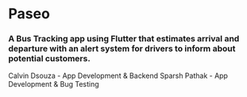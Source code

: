 # Paseo

### A Bus Tracking app using Flutter that estimates arrival and departure with an alert system for drivers to inform about potential customers.

Calvin Dsouza - App Development & Backend
Sparsh Pathak - App Development & Bug Testing
